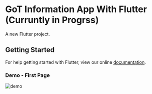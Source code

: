 # GoT Information App With Flutter (Curruntly in Progrss)

A new Flutter project.

## Getting Started

For help getting started with Flutter, view our online
[documentation](https://flutter.io/).


### Demo - First Page

![demo](https://github.com/shindesharad71/GoT-Info-With-Flutter/blob/master/demo.png?raw=true)
